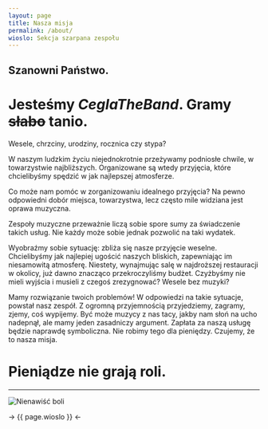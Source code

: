 ```yaml
---
layout: page
title: Nasza misja
permalink: /about/
wioslo: Sekcja szarpana zespołu
---
```


## Szanowni Państwo.

# Jesteśmy *CeglaTheBand*. Gramy ~~słabo~~ **tanio**.

Wesele, chrzciny, urodziny, rocznica czy stypa?

W naszym ludzkim życiu niejednokrotnie przeżywamy podniosłe chwile, w towarzystwie najbliższych. Organizowane są wtedy przyjęcia, które chcielibyśmy spędzić w jak najlepszej atmosferze.

Co może nam pomóc w zorganizowaniu idealnego przyjęcia? Na pewno odpowiedni dobór miejsca, towarzystwa, lecz często mile widziana jest oprawa muzyczna.

Zespoły muzyczne przeważnie liczą sobie spore sumy za świadczenie takich usług. Nie każdy może sobie jednak pozwolić na taki wydatek.

Wyobraźmy sobie sytuację: zbliża się nasze przyjęcie weselne. Chcielibyśmy jak najlepiej ugościć naszych bliskich, zapewniając im niesamowitą atmosferę. Niestety, wynajmując salę w najdroższej restauracji w okolicy, już dawno znacząco przekroczyliśmy budżet. Czyżbyśmy nie mieli wyjścia i musieli z czegoś zrezygnować? Wesele bez muzyki?

Mamy rozwiązanie twoich problemów! W odpowiedzi na takie sytuacje, powstał nasz zespół. Z ogromną przyjemnością przyjedziemy, zagramy, zjemy, coś wypijemy. Być może muzycy z nas tacy, jakby nam słoń na ucho nadepnął, ale mamy jeden zasadniczy argument. Zapłata za naszą usługę będzie naprawdę symboliczna. Nie robimy tego dla pieniędzy. Czujemy, że to nasza misja.


# Pieniądze nie grają roli.
---
![Nienawiść boli](http://c.wrzuta.pl/wi4911/b6d4392a0011eb33500f5734)

-> {{ page.wioslo }} <-
